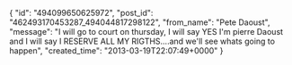  {
   "id": "494099650625972",
   "post_id": "462493170453287_494044817298122",
   "from_name": "Pete Daoust",
   "message": "I will go to court on thursday, I will say YES I'm pierre Daoust and I will say I RESERVE ALL MY RIGTHS....and we'll see whats going to happen",
   "created_time": "2013-03-19T22:07:49+0000"
 }
